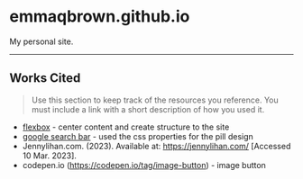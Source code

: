 # emmaqbrown.github.io

My personal site.

---

## Works Cited

> Use this section to  keep track of the resources you reference. You must include a link with a short description of how you used it.

- [flexbox](https://css-tricks.com/snippets/css/a-guide-to-flexbox/) - center content and create structure to the site
- [google search bar](https://codepen.io/eqbrown/pen/XWBvvjE) - used the css properties for the pill design
- Jennylihan.com. (2023). Available at: https://jennylihan.com/ [Accessed 10 Mar. 2023].
- codepen.io (https://codepen.io/tag/image-button) - image button
‌
